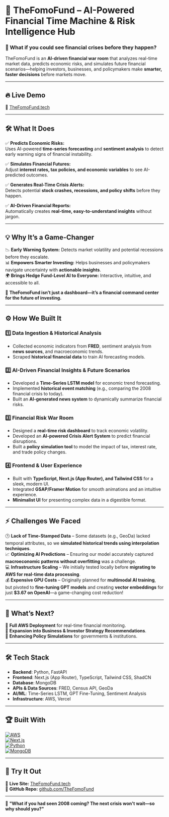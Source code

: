 # 🚀 TheFomoFund – AI-Powered Financial Time Machine & Risk Intelligence Hub  

### **🔮 What if you could see financial crises before they happen?**  

TheFomoFund is an **AI-driven financial war room** that analyzes real-time market data, predicts economic risks, and simulates future financial scenarios—helping investors, businesses, and policymakers make **smarter, faster decisions** before markets move.  

---

## 🔥 **Live Demo**  
🔗 [TheFomoFund.tech](https://thefomofund.tech)  

---

## 🛠 **What It Does**  

✅ **Predicts Economic Risks:**  
Uses AI-powered **time-series forecasting** and **sentiment analysis** to detect early warning signs of financial instability.  

✅ **Simulates Financial Futures:**  
Adjust **interest rates, tax policies, and economic variables** to see AI-predicted outcomes.  

✅ **Generates Real-Time Crisis Alerts:**  
Detects potential **stock crashes, recessions, and policy shifts** before they happen.  

✅ **AI-Driven Financial Reports:**  
Automatically creates **real-time, easy-to-understand insights** without jargon.  

---

## 💡 **Why It’s a Game-Changer**  

📉 **Early Warning System:** Detects market volatility and potential recessions before they escalate.  
📊 **Empowers Smarter Investing:** Helps businesses and policymakers navigate uncertainty with **actionable insights**.  
🌍 **Brings Hedge Fund-Level AI to Everyone:** Interactive, intuitive, and accessible to all.  

🚀 **TheFomoFund isn’t just a dashboard—it’s a financial command center for the future of investing.**  

---

## ⚙️ **How We Built It**  

### **1️⃣ Data Ingestion & Historical Analysis**  
- Collected economic indicators from **FRED**, sentiment analysis from **news sources**, and macroeconomic trends.  
- Scraped **historical financial data** to train AI forecasting models.  

### **2️⃣ AI-Driven Financial Insights & Future Scenarios**  
- Developed a **Time-Series LSTM model** for economic trend forecasting.  
- Implemented **historical event matching** (e.g., comparing the 2008 financial crisis to today).  
- Built an **AI-generated news system** to dynamically summarize financial risks.  

### **3️⃣ Financial Risk War Room**  
- Designed a **real-time risk dashboard** to track economic volatility.  
- Developed an **AI-powered Crisis Alert System** to predict financial disruptions.  
- Built a **policy simulation tool** to model the impact of tax, interest rate, and trade policy changes.  

### **4️⃣ Frontend & User Experience**  
- Built with **TypeScript, Next.js (App Router), and Tailwind CSS** for a sleek, modern UI.  
- Integrated **GSAP/Framer Motion** for smooth animations and an intuitive experience.  
- **Minimalist UI** for presenting complex data in a digestible format.  

---

## ⚡ **Challenges We Faced**  

🕒 **Lack of Time-Stamped Data** – Some datasets (e.g., GeoDa) lacked temporal attributes, so we **simulated historical trends using interpolation techniques**.  
📈 **Optimizing AI Predictions** – Ensuring our model accurately captured **macroeconomic patterns without overfitting** was a challenge.  
💻 **Infrastructure Scaling** – We initially tested locally before **migrating to AWS for real-time data processing**.  
💰 **Expensive GPU Costs** – Originally planned for **multimodal AI training**, but pivoted to **fine-tuning GPT models** and creating **vector embeddings** for just **$3.67 on OpenAI**—a game-changing cost reduction!  

---

## 🚀 **What’s Next?**  

🔹 **Full AWS Deployment** for real-time financial monitoring.  
🔹 **Expansion into Business & Investor Strategy Recommendations**.  
🔹 **Enhancing Policy Simulations** for governments & institutions.  

---

## 🛠 **Tech Stack**  

- **Backend**: Python, FastAPI  
- **Frontend**: Next.js (App Router), TypeScript, Tailwind CSS, ShadCN  
- **Database**: MongoDB  
- **APIs & Data Sources**: FRED, Census API, GeoDa  
- **AI/ML**: Time-Series LSTM, GPT Fine-Tuning, Sentiment Analysis  
- **Infrastructure**: AWS, Vercel  

---

## 🏆 **Built With**  
[![AWS](https://img.shields.io/badge/AWS-232F3E?style=for-the-badge&logo=amazon-aws&logoColor=white)](https://aws.amazon.com/)  
[![Next.js](https://img.shields.io/badge/Next.js-000000?style=for-the-badge&logo=nextdotjs&logoColor=white)](https://nextjs.org/)  
[![Python](https://img.shields.io/badge/Python-3776AB?style=for-the-badge&logo=python&logoColor=white)](https://www.python.org/)  
[![MongoDB](https://img.shields.io/badge/MongoDB-4EA94B?style=for-the-badge&logo=mongodb&logoColor=white)](https://www.mongodb.com/)  

---

## 🎯 **Try It Out**  
🔗 **Live Site:** [TheFomoFund.tech](https://thefomofund.tech)  
📂 **GitHub Repo:** [github.com/TheFomoFund](https://github.com/TheFomoFund)  

---

🚀 **"What if you had seen 2008 coming? The next crisis won't wait—so why should you?"**
